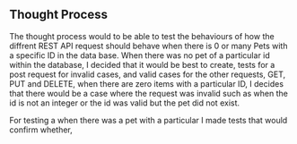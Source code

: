 
## Thought Process

The thought process would to be able to test the behaviours of how the diffrent REST API request should behave
when there is 0 or many Pets with a specific ID in the data base.
When there was no pet of a particular id within the database, I decided that it would be best to create,
tests for a post request for invalid cases, and valid cases
for the other requests, GET, PUT and DELETE, when there are zero items with a particular ID, I decides
that there would be a case where the request was invalid such as when the id is not an integer or 
the id was valid but the pet did not exist.

For testing a when there was a pet with a particular I made tests that would confirm whether,